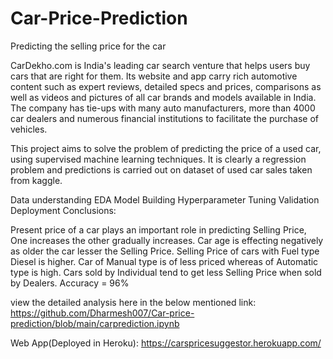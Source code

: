 # Car-Price-Prediction

Predicting the selling price for the car

CarDekho.com is India's leading car search venture that helps users buy cars that are right for them. Its website and app carry rich automotive content such as expert reviews, detailed specs and prices, comparisons as well as videos and pictures of all car brands and models available in India. The company has tie-ups with many auto manufacturers, more than 4000 car dealers and numerous financial institutions to facilitate the purchase of vehicles.

This project aims to solve the problem of predicting the price of a used car, using supervised machine learning techniques. It is clearly a regression problem and predictions is carried out on dataset of used car sales taken from kaggle.

Data understanding
EDA
Model Building
Hyperparameter Tuning
Validation
Deployment
Conclusions:

Present price of a car plays an important role in predicting Selling Price, One increases the other gradually increases.
Car age is effecting negatively as older the car lesser the Selling Price.
Selling Price of cars with Fuel type Diesel is higher.
Car of Manual type is of less priced whereas of Automatic type is high.
Cars sold by Individual tend to get less Selling Price when sold by Dealers.
Accuracy = 96%

view the detailed analysis here in the below mentioned link: https://github.com/Dharmesh007/Car-price-prediction/blob/main/carprediction.ipynb

Web App(Deployed in Heroku): https://carspricesuggestor.herokuapp.com/

